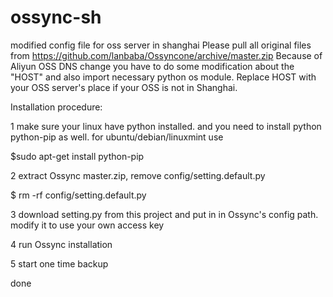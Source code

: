 # ossync-sh
modified config file for oss server in shanghai
Please pull all original files from https://github.com/lanbaba/Ossyncone/archive/master.zip
Because of Aliyun OSS DNS change you have to do some modification about the "HOST" and also import necessary python os module.
Replace HOST with your OSS server's place if your OSS is not in Shanghai.

Installation procedure:

1 make sure your linux have python installed. and you need to install python python-pip as well.
for ubuntu/debian/linuxmint use

$sudo apt-get install python-pip

2 extract Ossync master.zip, remove config/setting.default.py 

$ rm -rf config/setting.default.py

3 download setting.py from this project and put in in Ossync's config path.
modify it to use your own access key

4 run Ossync installation

5 start one time backup

done

